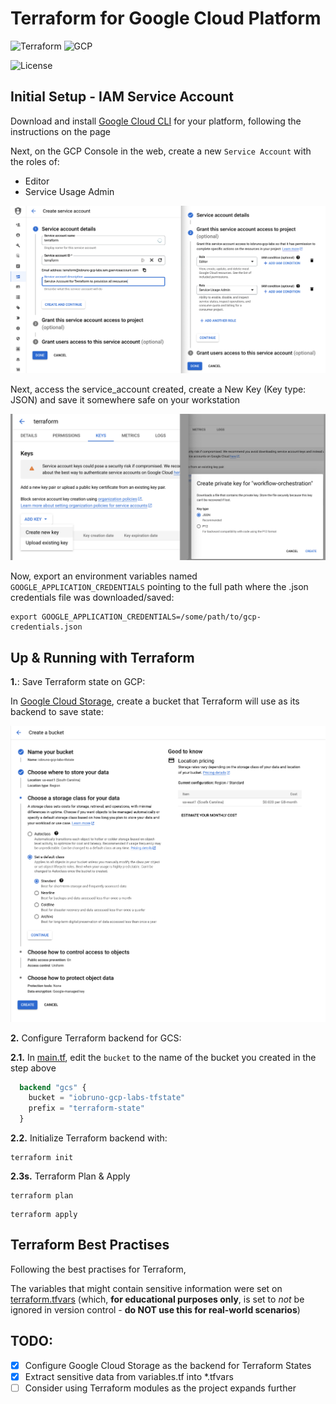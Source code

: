 # Terraform for Google Cloud Platform

![Terraform](https://img.shields.io/badge/Terraform-1.7-black?style=flat&logo=terraform&logoColor=white&labelColor=573EDA)
![GCP](https://img.shields.io/badge/Google_Cloud-3772FF?style=flat&logo=googlecloud&logoColor=white&labelColor=3772FF)

![License](https://img.shields.io/badge/license-CC--BY--SA--4.0-31393F?style=flat&logo=creativecommons&logoColor=black&labelColor=white)


## Initial Setup - IAM Service Account

Download and install [Google Cloud CLI](https://cloud.google.com/sdk/docs/install-sdk) for your platform, following the instructions on the page

Next, on the GCP Console in the web, create a new `Service Account` with the roles of:
- Editor
- Service Usage Admin

![terraform-service-account](../../assets/terraform-service-account-pt1.png)

Next, access the service_account created, create a New Key (Key type: JSON) and save it somewhere safe on your workstation

![terraform-service-account](../../assets/terraform-service-account-pt2.png)


Now, export an environment variables named `GOOGLE_APPLICATION_CREDENTIALS` pointing to the full path where the .json credentials file was downloaded/saved:

```shell
export GOOGLE_APPLICATION_CREDENTIALS=/some/path/to/gcp-credentials.json
```


## Up & Running with Terraform

**1.**: Save Terraform state on GCP:

In [Google Cloud Storage](https://console.cloud.google.com/storage/browser?hl=en&project=iobruno-gcp-labs), create a bucket that Terraform will use as its backend to save state:

![terraform-state-bucket](../../assets/terraform-tfstate-bucket.png)


**2.** Configure Terraform backend for GCS:

**2.1.** In [main.tf](main.tf), edit the `bucket` to the name of the bucket you created in the step above

```terraform
  backend "gcs" {
    bucket = "iobruno-gcp-labs-tfstate"
    prefix = "terraform-state"
  }
```

**2.2.** Initialize Terraform backend with:
```shell
terraform init
```

**2.3s.** Terraform Plan & Apply
```shell
terraform plan
```

```shell
terraform apply
```


## Terraform Best Practises

Following the best practises for Terraform,

The variables that might contain sensitive information were set on [terraform.tfvars](terraform.tfvars) (which, **for educational purposes only**, is set to *not* be ignored in version control - **do NOT use this for real-world scenarios**)


## TODO:
- [x] Configure Google Cloud Storage as the backend for Terraform States
- [x] Extract sensitive data from variables.tf into *.tfvars
- [ ] Consider using Terraform modules as the project expands further